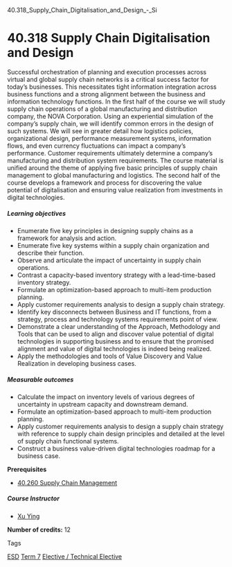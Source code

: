 40.318_Supply_Chain_Digitalisation_and_Design_-_Si



40.318 Supply Chain Digitalisation and Design
=============================================

Successful orchestration of planning and execution processes across virtual and global supply chain networks is a critical success factor for today’s businesses. This necessitates tight information integration across business functions and a strong alignment between the business and information technology functions. In the first half of the course we will study supply chain operations of a global manufacturing and distribution company, the NOVA Corporation. Using an experiential simulation of the company’s supply chain, we will identify common errors in the design of such systems. We will see in greater detail how logistics policies, organizational design, performance measurement systems, information flows, and even currency fluctuations can impact a company’s performance. Customer requirements ultimately determine a company’s manufacturing and distribution system requirements. The course material is unified around the theme of applying five basic principles of supply chain management to global manufacturing and logistics. The second half of the course develops a framework and process for discovering the value potential of digitalisation and ensuring value realization from investments in digital technologies.

##### **Learning objectives**

* Enumerate five key principles in designing supply chains as a framework for analysis and action.
* Enumerate five key systems within a supply chain organization and describe their function.
* Observe and articulate the impact of uncertainty in supply chain operations.
* Contrast a capacity-based inventory strategy with a lead-time-based inventory strategy.
* Formulate an optimization-based approach to multi-item production planning.
* Apply customer requirements analysis to design a supply chain strategy.
* Identify key disconnects between Business and IT functions, from a strategy, process and technology systems requirements point of view.
* Demonstrate a clear understanding of the Approach, Methodology and Tools that can be used to align and discover value potential of digital technologies in supporting business and to ensure that the promised alignment and value of digital technologies is indeed being realized.
* Apply the methodologies and tools of Value Discovery and Value Realization in developing business cases.

##### **Measurable outcomes**

* Calculate the impact on inventory levels of various degrees of uncertainty in upstream capacity and downstream demand.
* Formulate an optimization-based approach to multi-item production planning.
* Apply customer requirements analysis to design a supply chain strategy with reference to supply chain design principles and detailed at the level of supply chain functional systems.
* Construct a business value-driven digital technologies roadmap for a business case.

**Prerequisites**

* [40.260 Supply Chain Management](/course/40-260-supply-chain-management/)

##### **Course Instructor**

* [Xu Ying](https://www.sutd.edu.sg/profile/xu-ying)

**Number of credits:** 12

Tags

[ESD](/education/undergraduate/courses/?pillar-cluster=99)
[Term 7](/education/undergraduate/courses/?course-term=860)
[Elective / Technical Elective](/education/undergraduate/courses/?course-type=853)


